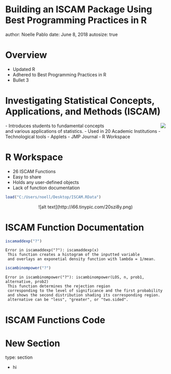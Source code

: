Building an ISCAM Package Using Best Programming Practices in R
========================================================
author: Noelle Pablo
date: June 8, 2018
autosize: true

Overview
========================================================

- Updated R  
- Adhered to Best Programming Practices in R
- Bullet 3

Investigating Statistical Concepts, Applications, and Methods (ISCAM)
========================================================

<img style="float: right;" src="http://www.rossmanchance.com/iscam3/ChanceCoverColor.jpg">
- Introduces students to
fundamental concepts <br /> and various applications of statistics. 
- Used in 20 Academic Institutions
- Technological tools 
  - Applets
  - JMP Journal
  - R Workspace


R Workspace
========================================================

- 26 ISCAM Functions
- Easy to share
- Holds any user-defined objects
- Lack of function documentation

```r
load("C:/Users/noell/Desktop/ISCAM.RData")
```
<center>
![alt text](http://i66.tinypic.com/20szi8y.png)
</center>

ISCAM Function Documentation
========================================================

```r
iscamaddexp("?")
```

```
Error in iscamaddexp("?"): iscamaddexp(x) 
 This function creates a histogram of the inputted variable 
 and overlays an exponetial density function with lambda = 1/mean.
```

```r
iscambinompower("?")
```

```
Error in iscambinompower("?"): iscambinompower(LOS, n, prob1, alternative, prob2) 
 This function determines the rejection region 
 corresponding to the level of significance and the first probability 
 and shows the second distribution shading its corresponding region. 
 alternative can be "less", "greater", or "two.sided".
```

ISCAM Functions Code
========================================================


New Section
========================================================
type: section
- hi




